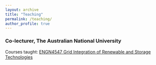 ```yaml
---
layout: archive
title: "Teaching"
permalink: /teaching/
author_profile: true
---
```


### Co-lecturer, The Australian National University
 
Courses taught: [ENGN4547 Grid Integration of Renewable and Storage Technologies](https://programsandcourses.anu.edu.au/2021/course/ENGN4547)
